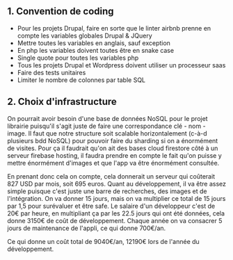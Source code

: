 ## 1. Convention de coding

- Pour les projets Drupal, faire en sorte que le linter airbnb prenne en compte les variables globales Drupal & JQuery
- Mettre toutes les variables en anglais, sauf exception
- En php les variables doivent toutes être en snake case
- Single quote pour toutes les variables php
- Tous les projets Drupal et Wordpress doivent utiliser un processeur saas
- Faire des tests unitaires
- Limiter le nombre de colonnes par table SQL

## 2. Choix d'infrastructure

On pourrait avoir besoin d'une base de données NoSQL pour le projet librairie puisqu'il s'agit juste de faire une correspondance clé - nom - image. 
Il faut que notre structure soit scalable horizontalement (c-à-d plusieurs bdd NoSQL) pour pouvoir faire du sharding si on a énormément de visites.
Pour ça il faudrait qu'on ait des bases cloud firestore côté à un serveur firebase hosting, il faudra prendre en compte le fait qu'on puisse y mettre énormément d'images et que l'app va être énormément consultée.

En prenant donc cela on compte, cela donnerait un serveur qui coûterait 827 USD par mois, soit 695 euros.
Quant au développement, il va être assez simple puisque c'est juste une barre de recherches, des images et de l'intégration. On va donner 15 jours, mais on va multiplier ce total de 15 jours par 1,5 pour surévaluer et être safe.
Le salaire d'un développeur c'est de 20€ par heure, en multipliant ça par les 22.5 jours qui ont été données, cela donne 3150€ de coût de développement.
Chaque année on va consacrer 5 jours de maintenance de l'appli, ce qui donne 700€/an.

Ce qui donne un coût total de 9040€/an, 12190€ lors de l'année du développement.
